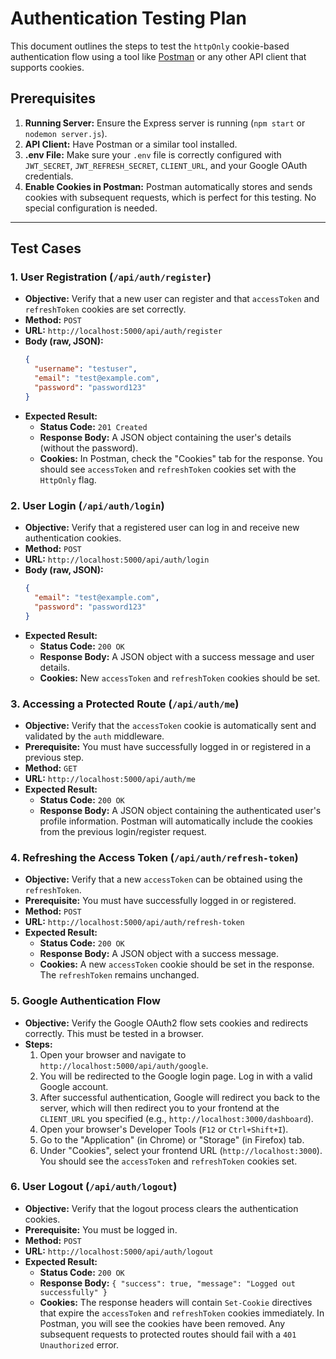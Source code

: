 # Authentication Testing Plan

This document outlines the steps to test the `httpOnly` cookie-based authentication flow using a tool like [Postman](https://www.postman.com/) or any other API client that supports cookies.

## Prerequisites

1.  **Running Server:** Ensure the Express server is running (`npm start` or `nodemon server.js`).
2.  **API Client:** Have Postman or a similar tool installed.
3.  **.env File:** Make sure your `.env` file is correctly configured with `JWT_SECRET`, `JWT_REFRESH_SECRET`, `CLIENT_URL`, and your Google OAuth credentials.
4.  **Enable Cookies in Postman:** Postman automatically stores and sends cookies with subsequent requests, which is perfect for this testing. No special configuration is needed.

---

## Test Cases

### 1. User Registration (`/api/auth/register`)

-   **Objective:** Verify that a new user can register and that `accessToken` and `refreshToken` cookies are set correctly.
-   **Method:** `POST`
-   **URL:** `http://localhost:5000/api/auth/register`
-   **Body (raw, JSON):**
    ```json
    {
      "username": "testuser",
      "email": "test@example.com",
      "password": "password123"
    }
    ```
-   **Expected Result:**
    -   **Status Code:** `201 Created`
    -   **Response Body:** A JSON object containing the user's details (without the password).
    -   **Cookies:** In Postman, check the "Cookies" tab for the response. You should see `accessToken` and `refreshToken` cookies set with the `HttpOnly` flag.

### 2. User Login (`/api/auth/login`)

-   **Objective:** Verify that a registered user can log in and receive new authentication cookies.
-   **Method:** `POST`
-   **URL:** `http://localhost:5000/api/auth/login`
-   **Body (raw, JSON):**
    ```json
    {
      "email": "test@example.com",
      "password": "password123"
    }
    ```
-   **Expected Result:**
    -   **Status Code:** `200 OK`
    -   **Response Body:** A JSON object with a success message and user details.
    -   **Cookies:** New `accessToken` and `refreshToken` cookies should be set.

### 3. Accessing a Protected Route (`/api/auth/me`)

-   **Objective:** Verify that the `accessToken` cookie is automatically sent and validated by the `auth` middleware.
-   **Prerequisite:** You must have successfully logged in or registered in a previous step.
-   **Method:** `GET`
-   **URL:** `http://localhost:5000/api/auth/me`
-   **Expected Result:**
    -   **Status Code:** `200 OK`
    -   **Response Body:** A JSON object containing the authenticated user's profile information. Postman will automatically include the cookies from the previous login/register request.

### 4. Refreshing the Access Token (`/api/auth/refresh-token`)

-   **Objective:** Verify that a new `accessToken` can be obtained using the `refreshToken`.
-   **Prerequisite:** You must have successfully logged in or registered.
-   **Method:** `POST`
-   **URL:** `http://localhost:5000/api/auth/refresh-token`
-   **Expected Result:**
    -   **Status Code:** `200 OK`
    -   **Response Body:** A JSON object with a success message.
    -   **Cookies:** A new `accessToken` cookie should be set in the response. The `refreshToken` remains unchanged.

### 5. Google Authentication Flow

-   **Objective:** Verify the Google OAuth2 flow sets cookies and redirects correctly. This must be tested in a browser.
-   **Steps:**
    1.  Open your browser and navigate to `http://localhost:5000/api/auth/google`.
    2.  You will be redirected to the Google login page. Log in with a valid Google account.
    3.  After successful authentication, Google will redirect you back to the server, which will then redirect you to your frontend at the `CLIENT_URL` you specified (e.g., `http://localhost:3000/dashboard`).
    4.  Open your browser's Developer Tools (`F12` or `Ctrl+Shift+I`).
    5.  Go to the "Application" (in Chrome) or "Storage" (in Firefox) tab.
    6.  Under "Cookies", select your frontend URL (`http://localhost:3000`). You should see the `accessToken` and `refreshToken` cookies set.

### 6. User Logout (`/api/auth/logout`)

-   **Objective:** Verify that the logout process clears the authentication cookies.
-   **Prerequisite:** You must be logged in.
-   **Method:** `POST`
-   **URL:** `http://localhost:5000/api/auth/logout`
-   **Expected Result:**
    -   **Status Code:** `200 OK`
    -   **Response Body:** `{ "success": true, "message": "Logged out successfully" }`
    -   **Cookies:** The response headers will contain `Set-Cookie` directives that expire the `accessToken` and `refreshToken` cookies immediately. In Postman, you will see the cookies have been removed. Any subsequent requests to protected routes should fail with a `401 Unauthorized` error.
